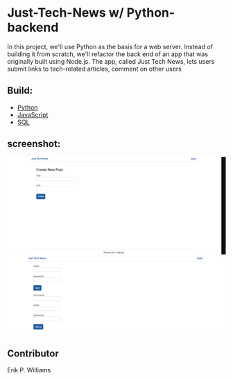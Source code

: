 # Just-Tech-News w/ Python-backend

In this project, we'll use Python as the basis for a web server. Instead of building it from scratch, we'll refactor the back end of an app that was originally built using Node.js. The app, called Just Tech News, lets users submit links to tech-related articles, comment on other users

## Build:

- [Python](https://www.python.org/)
- [JavaScript](https://www.javascript.com/)
- [SQL](https://www.techtarget.com/searchdatamanagement/definition/SQL)

## screenshot:

![](./app/tech.png)
![](./app/tech2.png)

## Contributor

Erik P. Williams
